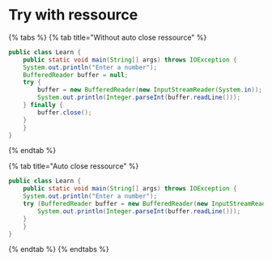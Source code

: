 # Try with ressource

{% tabs %}
{% tab title="Without auto close ressource" %}
```java
public class Learn {
    public static void main(String[] args) throws IOException {
	System.out.println("Enter a number");
	BufferedReader buffer = null;
	try {
	    buffer = new BufferedReader(new InputStreamReader(System.in));
	    System.out.println(Integer.parseInt(buffer.readLine()));
	} finally {
	    buffer.close();
	}
    }
}
```
{% endtab %}

{% tab title="Auto close ressource" %}
```java
public class Learn {
    public static void main(String[] args) throws IOException {
	System.out.println("Enter a number");
	try (BufferedReader buffer = new BufferedReader(new InputStreamReader(System.in))) {
	    System.out.println(Integer.parseInt(buffer.readLine()));
	}
    }
}
```
{% endtab %}
{% endtabs %}
